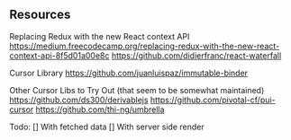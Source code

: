 
## Resources

Replacing Redux with the new React context API
https://medium.freecodecamp.org/replacing-redux-with-the-new-react-context-api-8f5d01a00e8c
https://github.com/didierfranc/react-waterfall


Cursor Library
https://github.com/juanluispaz/immutable-binder


Other Cursor Libs to Try Out (that seem to be somewhat maintained)
https://github.com/ds300/derivablejs
https://github.com/pivotal-cf/pui-cursor
https://github.com/thi-ng/umbrella


Todo:
[] With fetched data
[] With server side render
